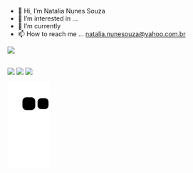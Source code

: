 - 👋 Hi, I’m Natalia Nunes Souza
- 👀 I’m interested in ...  
- 🌱 I’m currently 
- 📫 How to reach me ... natalia.nunesouza@yahoo.com.br

<div align="left">
  <a href="https://github.com/natalianunesouza">
  <img height="180em" src="https://github-readme-stats.vercel.app/api?username=natalianunesouza&show_icons=true&theme=algolia&include_all_commits=true&count_private=true"/>
</div>
  
  
    
##
    

  <a href="https://www.instagram.com/natinunes13" target="_blank"><img src="https://img.shields.io/badge/-Instagram-%23E4405F?style=for-the-badge&logo=instagram&logoColor=white" target="_blank"></a>
  <a href = "mailto:natalia.nunesouza@yahoo.com.br"><img src="https://img.shields.io/badge/-Gmail-%23333?style=for-the-badge&logo=gmail&logoColor=white" target="_blank"></a>
  <a href="https://www.linkedin.com/in/natalianunesouza/" target="_blank"><img src="https://img.shields.io/badge/-LinkedIn-%230077B5?style=for-the-badge&logo=linkedin&logoColor=white" target="_blank"></a> 
 
  ![Snake animation](https://github.com/rafaballerini/rafaballerini/blob/output/github-contribution-grid-snake.svg)
 
</div>
